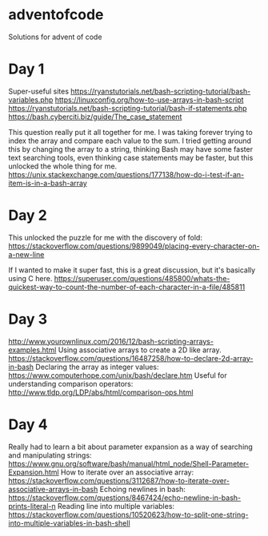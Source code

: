 # adventofcode
Solutions for advent of code

# Day 1

Super-useful sites
https://ryanstutorials.net/bash-scripting-tutorial/bash-variables.php
https://linuxconfig.org/how-to-use-arrays-in-bash-script
https://ryanstutorials.net/bash-scripting-tutorial/bash-if-statements.php
https://bash.cyberciti.biz/guide/The_case_statement

This question really put it all together for me.  I was taking forever trying to index the array and compare each value to the sum.  I tried getting around this by changing the array to a string, thinking Bash may have some faster text searching tools, even thinking case statements may be faster, but this unlocked the whole thing for me.
https://unix.stackexchange.com/questions/177138/how-do-i-test-if-an-item-is-in-a-bash-array

# Day 2
This unlocked the puzzle for me with the discovery of fold:
https://stackoverflow.com/questions/9899049/placing-every-character-on-a-new-line

If I wanted to make it super fast, this is a great discussion, but it's basically using C here.
https://superuser.com/questions/485800/whats-the-quickest-way-to-count-the-number-of-each-character-in-a-file/485811

# Day 3
http://www.yourownlinux.com/2016/12/bash-scripting-arrays-examples.html
Using associative arrays to create a 2D like array.
https://stackoverflow.com/questions/16487258/how-to-declare-2d-array-in-bash
Declaring the array as integer values:
https://www.computerhope.com/unix/bash/declare.htm
Useful for understanding comparison operators:
http://www.tldp.org/LDP/abs/html/comparison-ops.html

# Day 4
Really had to learn a bit about parameter expansion as a way of searching and manipulating strings:
https://www.gnu.org/software/bash/manual/html_node/Shell-Parameter-Expansion.html
How to iterate over an associative array:
https://stackoverflow.com/questions/3112687/how-to-iterate-over-associative-arrays-in-bash
Echoing newlines in bash:
https://stackoverflow.com/questions/8467424/echo-newline-in-bash-prints-literal-n
Reading line into multiple variables:
https://stackoverflow.com/questions/10520623/how-to-split-one-string-into-multiple-variables-in-bash-shell